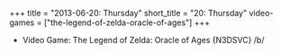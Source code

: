 +++
title = "2013-06-20: Thursday"
short_title = "20: Thursday"
video-games = ["the-legend-of-zelda-oracle-of-ages"]
+++


* Video Game: The Legend of Zelda: Oracle of Ages {N3DSVC} /b/